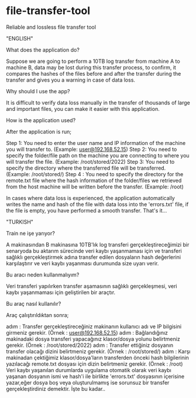 # file-transfer-tool
Reliable and lossless file transfer tool

"ENGLISH"

What does the application do?

Suppose we are going to perform a 10TB log transfer from machine A to machine B, data may be lost during this transfer process, to confirm, it compares the hashes of the files before and after the transfer during the transfer and gives you a warning in case of data loss.

Why should I use the app?

It is difficult to verify data loss manually in the transfer of thousands of large and important files, you can make it easier with this application.

How is the application used?

After the application is run;

Step 1: You need to enter the user name and IP information of the machine you will transfer to. (Example: user@192.168.52.15) Step 2: You need to specify the folder/file path on the machine you are connecting to where you will transfer the file. (Example: /root/stored/2022) Step 3: You need to specify the directory where the transferred file will be transferred. (Example: /root/stored/) Step 4 : You need to specify the directory for the remote.txt file where the hash information of the folder/files we retrieved from the host machine will be written before the transfer. (Example: /root)

In cases where data loss is experienced, the application automatically writes the name and hash of the file with data loss into the 'errors.txt' file, if the file is empty, you have performed a smooth transfer. That's it...

"TURKISH"

Train ne işe yarıyor?

A makinasından B makinasına 10TB'lık log transferi gerçekleştireceğimizi bir senaryoda bu aktarım sürecinde veri kaybı yaşanmaması için ve transferi sağlıklı gerçekleştirmek adına transfer edilen dosyaların hash değerlerini karşılaştırır ve veri kaybı yaşanması durumunda size uyarı verir.

Bu aracı neden kullanmalıyım?

Veri transferi yapılırken transfer aşamasının sağlıklı gerçekleşmesi, veri kaybı yaşanmaması için geliştirilen bir araçtır.

Bu araç nasıl kullanılır?

Araç çalıştırıldıktan sonra;

adım : Transfer gerçekleştireceğiniz makinanın kullanıcı adı ve IP bilgisini girmeniz gerekir. (Örnek : user@192.168.52.15)
adım : Bağlandığınız makinadaki dosya transferi yapacağınız klasor/dosya yolunu belirtmeniz gerekir. (Örnek : /root/stored/2022)
adım : Transfer ettiğiniz dosyanın transfer olacağı dizini belirtmeniz gerekir. (Örnek : /root/stored/)
adım : Karşı makinadan çektiğimiz klasor/dosya'ların transferden önceki hash bilgilerinin yazılacağı remote.txt dosyası için dizin belirtmeniz gerekir. (Örnek : /root)
Veri kaybı yaşanılan durumlarda uygulama otomatik olarak veri kaybı yaşanan dosyanın ismi ve hash'i ile birlikte 'errors.txt' dosyasının içerisine yazar,eğer dosya boş veya oluşturulmamış ise sorunsuz bir transfer gerçekleştirdiniz demektir. İşte bu kadar..
